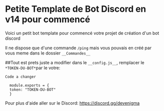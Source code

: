 # Petite Template de Bot Discord en v14 pour commencé 

Voici un petit bot template pour commencé votre projet de création d'un bot discord

Il ne dispose que d'une commande `/ping` mais vous pouvais en créé par vous meme dans le dossier `__Commandes__`

##Tout est prets juste a modifier dans le `__config.js__`, remplacer le `*TOKEN-DU-BOT*`par le votre: 

`Code a changer`

      module.exports = {
      token: "TOKEN-DU-BOT"
      }
  
Pour plus d'aide aller sur le Discord: https://discord.gg/devenigma
